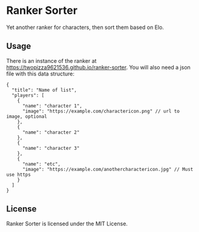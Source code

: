 # Ranker Sorter

Yet another ranker for characters, then sort them based on Elo.

## Usage

There is an instance of the ranker at
<https://twopizza9621536.github.io/ranker-sorter>. You will also need a json
file with this data structure:

```jsonc
{
  "title": "Name of list",
  "players": [
    {
      "name": "character 1",
      "image": "https://example.com/charactericon.png" // url to image, optional
    },
    {
      "name": "character 2"
    },
    {
      "name": "character 3"
    },
    {
      "name": "etc",
      "image": "https://example.com/anothercharactericon.jpg" // Must use https
    }
  ]
}
```

## License

Ranker Sorter is licensed under the MIT License.
